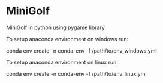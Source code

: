 # MiniGolf

MiniGolf in python using pygame library.

To setup anaconda environment on windows run:

conda env create -n conda-env -f /path/to/env_windows.yml

To setup anaconda environment on linux run:

conda env create -n conda-env -f /path/to/env_linux.yml
